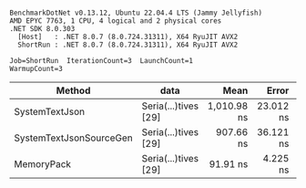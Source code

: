 ```

BenchmarkDotNet v0.13.12, Ubuntu 22.04.4 LTS (Jammy Jellyfish)
AMD EPYC 7763, 1 CPU, 4 logical and 2 physical cores
.NET SDK 8.0.303
  [Host]   : .NET 8.0.7 (8.0.724.31311), X64 RyuJIT AVX2
  ShortRun : .NET 8.0.7 (8.0.724.31311), X64 RyuJIT AVX2

Job=ShortRun  IterationCount=3  LaunchCount=1  
WarmupCount=3  

```
| Method                  | data                 | Mean        | Error     | StdDev   | Min         | Max         | Gen0   | Allocated |
|------------------------ |--------------------- |------------:|----------:|---------:|------------:|------------:|-------:|----------:|
| SystemTextJson          | Seria(...)tives [29] | 1,010.98 ns | 23.012 ns | 1.261 ns | 1,009.76 ns | 1,012.28 ns | 0.0038 |     464 B |
| SystemTextJsonSourceGen | Seria(...)tives [29] |   907.66 ns | 36.121 ns | 1.980 ns |   905.46 ns |   909.29 ns | 0.0067 |     568 B |
| MemoryPack              | Seria(...)tives [29] |    91.91 ns |  4.225 ns | 0.232 ns |    91.64 ns |    92.06 ns | 0.0014 |     120 B |
